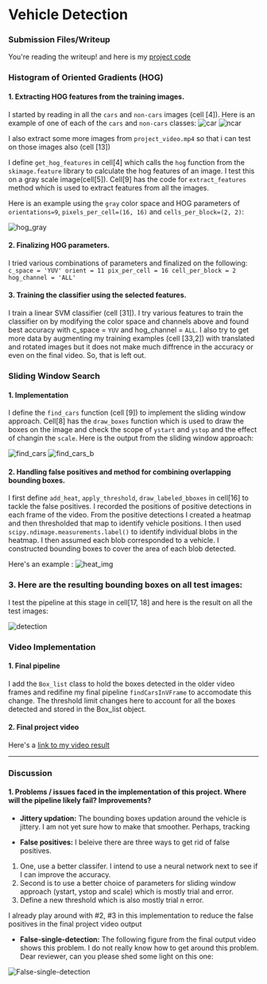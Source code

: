 
# **Vehicle Detection**

[//]: # (Image References)

[car]: ./output_images/car_class.png "car"
[ncar]: ./output_images/ncar_class.png "ncar"
[hog_gray]: ./output_images/hog_gray.png "hog_gray"
[find_cars]: ./output_images/find_cars.png "find_cars"
[find_cars_b]: ./output_images/find_cars_b.png "find_cars_b"
[heat_img]: ./output_images/heat_img.png "heat_img"
[detection]: ./output_images/detection.png "detection"
[False-single-detection]: ./output_images/False-single-detection.jpg "False-single-detection"



### Submission Files/Writeup

You're reading the writeup! and here is my [project code](https://github.com/purnendu23/Vehicle-Detection/blob/master/vehicle_detection.ipynb)

### Histogram of Oriented Gradients (HOG)

#### 1. Extracting HOG features from the training images.

I started by reading in all the `cars` and `non-cars` images (cell [4]).  Here is an example of one of each of the `cars` and `non-cars` classes:
![car]
![ncar]

I also extract some more images from `project_video.mp4` so that i can test on those images also (cell [13])

I define `get_hog_features` in cell[4] which calls the `hog` function from the `skimage.feature` library to calculate the hog features of an image. I test this on a gray scale image(cell[5]). Cell[9] has the code for `extract_features` method which is used to extract features from all the images.

Here is an example using the `gray` color space and HOG parameters of `orientations=9`, `pixels_per_cell=(16, 16)` and `cells_per_block=(2, 2)`:

![hog_gray]

#### 2. Finalizing HOG parameters.

I tried various combinations of parameters and finalized on the following:
`
c_space = 'YUV'
orient = 11
pix_per_cell = 16
cell_per_block = 2
hog_channel = 'ALL'
`
#### 3. Training the classifier using the selected features.

I train a linear SVM classifier (cell [31]). I try various features to train the classifier on by modifying the color space and channels above and found best accuracy with c_space = `YUV` and hog_channel = `ALL`. I also try to get more data by augmenting my training examples (cell [33,2]) with translated and rotated images but it does not make much diffrence in the accuracy or even on the final video. So, that is left out.

### Sliding Window Search

#### 1. Implementation

I define the `find_cars` function (cell [9]) to implement the sliding window approach.
Cell[8] has the `draw_boxes` function which is used to draw the boxes on the image and check the scope of `ystart` and `ystop` and the effect of changin the `scale`. Here is the output from the sliding window approach:

![find_cars]  ![find_cars_b]

#### 2. Handling false positives and method for combining overlapping bounding boxes.

I first define `add_heat`, `apply_threshold`, `draw_labeled_bboxes` in cell[16] to tackle the false positives. I recorded the positions of positive detections in each frame of the video.  From the positive detections I created a heatmap and then thresholded that map to identify vehicle positions.  I then used `scipy.ndimage.measurements.label()` to identify individual blobs in the heatmap.  I then assumed each blob corresponded to a vehicle.  I constructed bounding boxes to cover the area of each blob detected.  

Here's an example :
![heat_img]

### 3. Here are the resulting bounding boxes on all test images:

I test the pipeline at this stage in cell[17, 18] and here is the result on all the test images: 

![detection]


### Video Implementation

#### 1. Final pipeline

I add the `Box_list` class to hold the boxes detected in the older video frames and redifine my final pipeline `findCarsInVFrame` to accomodate this change. The threshold limit changes here to account for all the boxes detected and stored in the Box_list object.

#### 2. Final project video

Here's a [link to my video result](./project_video_out.mp4)

---

### Discussion

#### 1. Problems / issues faced in the implementation of this project.  Where will the pipeline likely fail?  Improvements?

* **Jittery updation:** The bounding boxes updation around the vehicle is jittery. I am not yet sure how to make that smoother. Perhaps, tracking 

* **False positives:** I beleive there are three ways to get rid of false positives.
1. One, use a better classifer. I intend to use a neural network next to see if I can improve the accuracy. 
2. Second is to use a better choice of parameters for sliding window approach (ystart, ystop and scale) which is mostly trial and error.
3. Define a new threshold which is also mostly trial n error.

I already play around with #2, #3 in this implementation to reduce the false positives in the final project video output

* **False-single-detection:** The following figure from the final output video shows this problem. I do not really know how to get around this problem. Dear reviewer, can you please shed some light on this one:

![False-single-detection]
